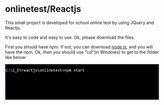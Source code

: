 # onlinetest/Reactjs


This small project is developed for school online test by using JQuery and Reactjs.

It's easy to code and easy to use. Ok, please download the files.

First you should have npm. If not, you can download [node.js](https://nodejs.org/en/), and you will have the npm.
Ok, then you should use "cd"(in Windows) to get to the folder like below:

![image](https://github.com/liyulinnyu/Myimg/blob/master/2017_918_1.png)